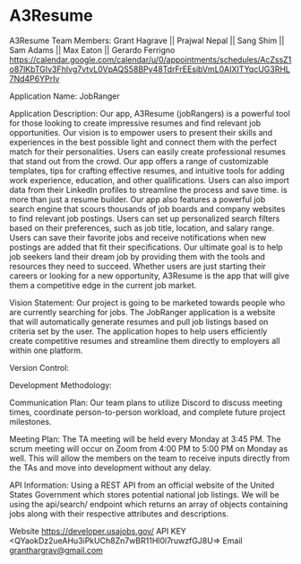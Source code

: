 # A3Resume
A3Resume
Team Members: Grant Hagrave || Prajwal Nepal || Sang Shim || Sam Adams || Max Eaton || Gerardo Ferrigno
https://calendar.google.com/calendar/u/0/appointments/schedules/AcZssZ1o87lKbTGIv3FhIvg7vtvL0VpAQS58BPy48TdrFrEEsibVmL0AIXITYqcUG3RHL7Nd4P6YPrIv


Application Name: JobRanger

Application Description:
	Our app, A3Resume (jobRangers) is a powerful tool for those looking to create impressive resumes and find relevant job opportunities. Our vision is to empower users to present their skills and experiences in the best possible light and connect them with the perfect match for their personalities.
 Users can easily create professional resumes that stand out from the crowd. Our app offers a range of customizable templates, tips for crafting effective resumes, and intuitive tools for adding work experience, education, and other qualifications. Users can also import data from their LinkedIn profiles to streamline the process and save time.
 is more than just a resume builder. Our app also features a powerful job search engine that scours thousands of job boards and company websites to find relevant job postings. Users can set up personalized search filters based on their preferences, such as job title, location, and salary range. Users can save their favorite jobs and receive notifications when new postings are added that fit their specifications.
Our ultimate goal is to help job seekers land their dream job by providing them with the tools and resources they need to succeed. Whether users are just starting their careers or looking for a new opportunity, A3Resume is the app that will give them a competitive edge in the current job market.

Vision Statement:
	Our project is going to be marketed towards people who are currently searching for jobs. The JobRanger application is a website that will automatically generate resumes and pull job listings based on criteria set by the user. The application hopes to help users efficiently create competitive resumes and streamline them directly to employers all within one platform.

Version Control:

Development Methodology:
	
Communication Plan:
	Our team plans to utilize Discord to discuss meeting times, coordinate person-to-person workload, and complete future project milestones.

Meeting Plan:
	The TA meeting will be held every Monday at 3:45 PM. The scrum meeting will occur on Zoom from 4:00 PM to 5:00 PM on Monday as well. This will allow the members on the team to receive inputs directly from the TAs and move into development without any delay. 
	
API Information:
	Using a REST API from an official website of the United States Government which stores potential national job listings. We will be using the api/search/ endpoint which returns an array of objects containing jobs along with their respective attributes and descriptions.

Website <https://developer.usajobs.gov/>
API KEY <QYaokDz2ueAHu3iPkUCh8Zn7wBR11Hl0l7ruwzfGJ8U=>
Email <granthargrav@gmail.com>

